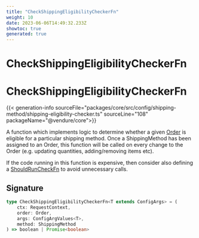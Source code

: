 ```yaml
---
title: "CheckShippingEligibilityCheckerFn"
weight: 10
date: 2023-06-06T14:49:32.233Z
showtoc: true
generated: true
---
```

<!-- This file was generated from the Vendure source. Do not modify. Instead, re-run the "docs:build" script -->

# CheckShippingEligibilityCheckerFn
<div class="symbol">


# CheckShippingEligibilityCheckerFn

{{< generation-info sourceFile="packages/core/src/config/shipping-method/shipping-eligibility-checker.ts" sourceLine="108" packageName="@vendure/core">}}

A function which implements logic to determine whether a given <a href='/typescript-api/entities/order#order'>Order</a> is eligible for
a particular shipping method. Once a ShippingMethod has been assigned to an Order, this
function will be called on every change to the Order (e.g. updating quantities, adding/removing
items etc).

If the code running in this function is expensive, then consider also defining
a <a href='/typescript-api/shipping/should-run-check-fn#shouldruncheckfn'>ShouldRunCheckFn</a> to avoid unnecessary calls.

## Signature

```TypeScript
type CheckShippingEligibilityCheckerFn<T extends ConfigArgs> = (
    ctx: RequestContext,
    order: Order,
    args: ConfigArgValues<T>,
    method: ShippingMethod
) => boolean | Promise<boolean>
```
</div>
